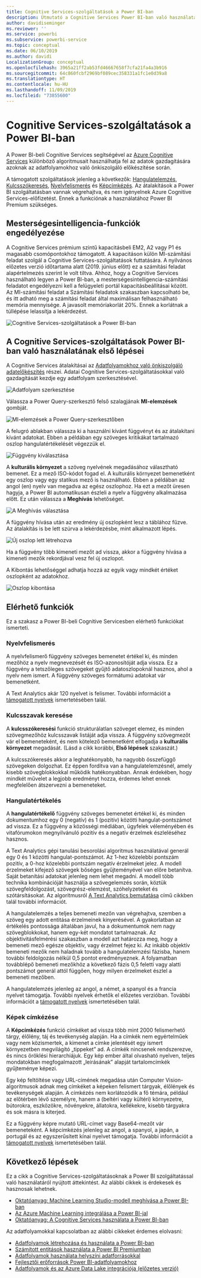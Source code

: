 ```yaml
---
title: Cognitive Services-szolgáltatások a Power BI-ban
description: Útmutató a Cognitive Services Power BI-ban való használatához
author: davidiseminger
ms.reviewer: ''
ms.service: powerbi
ms.subservice: powerbi-service
ms.topic: conceptual
ms.date: 06/10/2019
ms.author: davidi
LocalizationGroup: conceptual
ms.openlocfilehash: 3965a21ff2ab53fd46667658f7cfa21fa4a3b916
ms.sourcegitcommit: 64c860fcbf2969bf089cec358331a1fc1e0d39a8
ms.translationtype: HT
ms.contentlocale: hu-HU
ms.lasthandoff: 11/09/2019
ms.locfileid: "73855600"
---
```

# <a name="cognitive-services-in-power-bi"></a>Cognitive Services-szolgáltatások a Power BI-ban 

A Power BI-beli Cognitive Services segítségével az [Azure Cognitive Services](https://azure.microsoft.com/services/cognitive-services/) különböző algoritmusait használhatja fel az adatok gazdagítására azoknak az adatfolyamokhoz való önkiszolgáló előkészítése során.

A támogatott szolgáltatások jelenleg a következők: [Hangulatelemzés](https://docs.microsoft.com/azure/cognitive-services/text-analytics/how-tos/text-analytics-how-to-sentiment-analysis), [Kulcsszókeresés](https://docs.microsoft.com/azure/cognitive-services/text-analytics/how-tos/text-analytics-how-to-keyword-extraction), [Nyelvfelismerés](https://docs.microsoft.com/azure/cognitive-services/text-analytics/how-tos/text-analytics-how-to-language-detection) és [Képcímkézés](https://docs.microsoft.com/azure/cognitive-services/computer-vision/concept-tagging-images). Az átalakítások a Power BI szolgáltatásban vannak végrehajtva, és nem igényelnek Azure Cognitive Services-előfizetést. Ennek a funkciónak a használatához Power BI Premium szükséges.

## <a name="enabling-ai-features"></a>**Mesterségesintelligencia-funkciók engedélyezése**

A Cognitive Services prémium szintű kapacitásbeli EM2, A2 vagy P1 és magasabb csomópontokhoz támogatott. A kapacitáson külön MI-számítási feladat szolgál a Cognitive Services-szolgáltatások futtatására. A nyilvános előzetes verzió időtartama alatt (2019. június előtt) ez a számítási feladat alapértelmezés szerint le volt tiltva. Ahhoz, hogy a Cognitive Services használható legyen a Power BI-ban, a mesterségesintelligencia-számítási feladatot engedélyezni kell a felügyeleti portál kapacitásbeállításai között. Az MI-számítási feladat a Számítási feladatok szakaszban kapcsolható be, és itt adható meg a számítási feladat által maximálisan felhasználható memória mennyisége. A javasolt memóriakorlát 20%. Ennek a korlátnak a túllépése lelassítja a lekérdezést.

![Cognitive Services-szolgáltatások a Power BI-ban](media/service-cognitive-services/cognitive-services_01.png)

## <a name="getting-started-with-cognitive-services-in-power-bi"></a>**A Cognitive Services-szolgáltatások Power BI-ban való használatának első lépései**

A Cognitive Services átalakításai az [Adatfolyamokhoz való önkiszolgáló adatelőkészítés](https://powerbi.microsoft.com/blog/introducing-power-bi-data-prep-wtih-dataflows/) részei. Adatai Cognitive Services-szolgáltatásokkal való gazdagítását kezdje egy adatfolyam szerkesztésével.

![Adatfolyam szerkesztése](media/service-cognitive-services/cognitive-services_02.png)

Válassza a Power Query-szerkesztő felső szalagjának **MI-elemzések** gombját.

![MI-elemzések a Power Query-szerkesztőben](media/service-cognitive-services/cognitive-services_03.png)

A felugró ablakban válassza ki a használni kívánt függvényt és az átalakítani kívánt adatokat. Ebben a példában egy szöveges kritikákat tartalmazó oszlop hangulatértékelését végezzük el.

![Függvény kiválasztása](media/service-cognitive-services/cognitive-services_04.png)

A **kulturális környezet** a szöveg nyelvének megadásához választható bemenet. Ez a mező ISO-kódot fogad el. A kulturális környezet bemenetként egy oszlop vagy egy statikus mező is használható. Ebben a példában az angol (en) nyelv van megadva az egész oszlophoz. Ha ezt a mezőt üresen hagyja, a Power BI automatikusan észleli a nyelv a függvény alkalmazása előtt. Ez után válassza a **Meghívás** lehetőséget.

![A Meghívás választása](media/service-cognitive-services/cognitive-services_05.png)

A függvény hívása után az eredmény új oszlopként lesz a táblához fűzve. Az átalakítás is be lett szúrva a lekérdezésbe, mint alkalmazott lépés.

![Új oszlop lett létrehozva](media/service-cognitive-services/cognitive-services_06.png)

Ha a függvény több kimeneti mezőt ad vissza, akkor a függvény hívása a kimeneti mezők rekordjával vesz fel új oszlopot.

A Kibontás lehetőséggel adhatja hozzá az egyik vagy mindkét értéket oszlopként az adatokhoz.

![Oszlop kibontása](media/service-cognitive-services/cognitive-services_07.png)

## <a name="available-functions"></a>**Elérhető funkciók**

Ez a szakasz a Power BI-beli Cognitive Servicesben elérhető funkciókat ismerteti.

### <a name="detect-language"></a>**Nyelvfelismerés**

A nyelvfelismerő függvény szöveges bemenetet értékel ki, és minden mezőhöz a nyelv megnevezését és ISO-azonosítóját adja vissza. Ez a függvény a tetszőleges szövegeket gyűjtő adatoszlopoknál hasznos, ahol a nyelv nem ismert. A függvény szöveges formátumú adatokat vár bemenetként.

A Text Analytics akár 120 nyelvet is felismer. További információt a [támogatott nyelvek](https://docs.microsoft.com/azure/cognitive-services/text-analytics/text-analytics-supported-languages) ismertetésében talál.

### <a name="extract-key-phrases"></a>**Kulcsszavak keresése**

A **kulcsszókeresési** funkció strukturálatlan szöveget elemez, és minden szövegmezőhöz kulcsszavak listáját adja vissza. A függvény szövegmezőt vár el bemeneteként, és nem kötelező bemenetként elfogadja a **kulturális környezet** megadását. (Lásd a cikk korábbi, **Első lépések** szakaszát.)

A kulcsszókeresés akkor a leghatékonyabb, ha nagyobb összefüggő szövegeken dolgozhat. Ez éppen fordítva van a hangulatelemzésnél, amely kisebb szövegblokkokkal működik hatékonyabban. Annak érdekében, hogy mindkét művelet a legjobb eredményt hozza, érdemes lehet ennek megfelelően átszervezni a bemeneteket.

### <a name="score-sentiment"></a>**Hangulatértékelés**

A **hangulatértékelő** függvény szöveges bemenetet értékel ki, és minden dokumentumhoz egy 0 (negatív) és 1 (pozitív) közötti hangulat-pontszámot ad vissza. Ez a függvény a közösségi médiában, ügyfelek véleményében és vitafórumokon megnyilvánuló pozitív és a negatív érzelmek észleléséhez hasznos.

A Text Analytics gépi tanulási besorolási algoritmus használatával generál egy 0 és 1 közötti hangulat-pontszámot. Az 1-hez közelebbi pontszám pozitív, a 0-hoz közelebbi pontszám negatív érzelmeket jelez. A modell érzelmeket kifejező szövegek bőséges gyűjteményével van előre betanítva. Saját betanítási adatokat jelenleg nem lehet megadni. A modell több technika kombinációját használja a szövegelemzés során, köztük szövegfeldolgozást, szövegrész-elemzést, szóhelyzeteket és szótársításokat. Az algoritmusról [A Text Analytics bemutatása](https://blogs.technet.microsoft.com/machinelearning/2015/04/08/introducing-text-analytics-in-the-azure-ml-marketplace/) című cikkben talál további információt.

A hangulatelemzés a teljes bemeneti mezőn van végrehajtva, szemben a szöveg egy adott entitása érzelmeinek kinyerésével. A gyakorlatban az értékelés pontossága általában javul, ha a dokumentumok nem nagy szövegblokkokat, hanem egy-két mondatot tartalmaznak. Az objektivitásfelmérési szakaszban a modell azt határozza meg, hogy a bemeneti mező egésze objektív, vagy érzelmet fejez ki. Az inkább objektív bemeneti mezők nem haladnak tovább a hangulatelemzési fázisba, hanem további feldolgozás nélkül 0,5 pontot eredményeznek. A folyamatban továbblépő bemeneti mezőkhöz a következő fázis 0,5 feletti vagy alatti pontszámot generál attól függően, hogy milyen érzelmeket észlel a bemeneti mezőben.

A hangulatelemzés jelenleg az angol, a német, a spanyol és a francia nyelvet támogatja. További nyelvek érhetők el előzetes verzióban. További információt a [támogatott nyelvek](https://docs.microsoft.com/azure/cognitive-services/text-analytics/text-analytics-supported-languages) ismertetésében talál.

### <a name="tag-images"></a>**Képek címkézése**

A **Képcímkézés** funkció címkéket ad vissza több mint 2000 felismerhető tárgy, élőlény, táj és tevékenység alapján. Ha a címkék nem egyértelműek vagy nem közismertek, a kimenet a címke jelentését egy ismert környezetben megvilágító „tippeket” ad. A címkék nincsenek rendszerezve, és nincs öröklési hierarchiájuk. Egy kép ember által olvasható nyelven, teljes mondatokban megfogalmazott „leírásának” alapját tartalomcímkék gyűjteménye képezi.

Egy kép feltöltése vagy URL-címének megadása után Computer Vision-algoritmusok adnak meg címkéket a képeken felismert tárgyak, élőlények és tevékenységek alapján. A címkézés nem korlátozódik a fő témára, például az előtérben lévő személyre, hanem a (beltéri vagy kültéri) környezetre, bútorokra, eszközökre, növényekre, állatokra, kellékekre, kisebb tárgyakra és sok másra is kiterjed.

Ez a függvény képre mutató URL-címet vagy Base64-mezőt vár bemeneteként. A képcímkézés jelenleg az angol, a spanyol, a japán, a portugál és az egyszerűsített kínai nyelvet támogatja. További információt a [támogatott nyelvek](https://docs.microsoft.com/rest/api/cognitiveservices/computervision/tagimage/tagimage#uri-parameters) ismertetésében talál.

## <a name="next-steps"></a>Következő lépések

Ez a cikk a Cognitive Services-szolgáltatásoknak a Power BI szolgáltatással való használatáról nyújtott áttekintést. Az alábbi cikkek is érdekesek és hasznosak lehetnek. 

* [Oktatóanyag: Machine Learning Studio-modell meghívása a Power BI-ban](service-tutorial-invoke-machine-learning-model.md)
* [Az Azure Machine Learning integrálása a Power BI-jal](service-machine-learning-integration.md)
* [Oktatóanyag: A Cognitive Services használata a Power BI-ban](service-tutorial-use-cognitive-services.md)


Az adatfolyamokkal kapcsolatban az alábbi cikkeket érdemes elolvasni:
* [Adatfolyamok létrehozása és használata a Power BI-ban](service-dataflows-create-use.md)
* [Számított entitások használata a Power BI Premiumban](service-dataflows-computed-entities-premium.md)
* [Adatfolyamok használata helyszíni adatforrásokkal](service-dataflows-on-premises-gateways.md)
* [Fejlesztői erőforrások Power BI-adatfolyamokhoz](service-dataflows-developer-resources.md)
* [Adatfolyamok és az Azure Data Lake integrációja (előzetes verzió)](service-dataflows-azure-data-lake-integration.md)